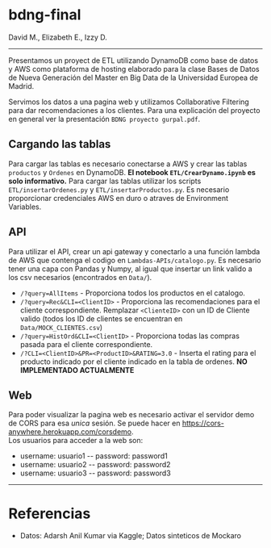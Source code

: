 # bdng-final
David M., Elizabeth E., Izzy D.

---

Presentamos un proyect de ETL utilizando DynamoDB como base de datos y AWS como plataforma de hosting elaborado para la clase Bases de Datos de Nueva Generación del Master en Big Data de la Universidad Europea de Madrid. 

Servimos los datos a una pagina web y utilizamos Collaborative Filtering para dar recomendaciones a los clientes. Para una explicación del proyecto en general ver la presentación `BDNG proyecto gurpal.pdf`.

## Cargando las tablas
Para cargar las tablas es necesario conectarse a AWS y crear las tablas `productos` y `Ordenes` en DynamoDB. **El notebook `ETL/CrearDynamo.ipynb` es solo informativo.** Para cargar las tablas utilizar los scripts `ETL/insertarOrdenes.py` y `ETL/insertarProductos.py`. Es necesario proporcionar credenciales AWS en duro o atraves de Environment Variables.

## API 

Para utilizar el API, crear un api gateway y conectarlo a una función lambda de AWS que contenga el codigo en `Lambdas-APIs/catalogo.py`. Es necesario tener una capa con Pandas y Numpy, al igual que insertar un link valido a los csv necesarios (encontrados en `Data/`).

- `/?query=AllItems` - Proporciona todos los productos en el catalogo.
- `/?query=Rec&CLI=<ClientID>` - Proporciona las recomendaciones para el cliente correspondiente. Remplazar `<ClienteID>` con un ID de Cliente valido (todos los ID de clientes se encuentran en `Data/MOCK_CLIENTES.csv`)
-  `/?query=HistOrd&CLI=<ClientID>` - Proporciona todas las compras pasada para el cliente correspondiente.
- `/?CLI=<ClientID>&PR=<ProductID>&RATING=3.0` - Inserta el rating para el producto indicado por el cliente indicado en la tabla de ordenes. **NO IMPLEMENTADO ACTUALMENTE**

## Web
Para poder visualizar la pagina web es necesario activar el servidor demo de CORS para esa *unica* sesión. Se puede hacer en https://cors-anywhere.herokuapp.com/corsdemo.  
Los usuarios para acceder a la web son:
- username: usuario1 -- password: password1
- username: usuario2 -- password: password2
- username: usuario3 -- password: password3

---

# Referencias
- Datos: Adarsh Anil Kumar via Kaggle; Datos sinteticos de Mockaro